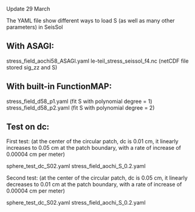 Update 29 March 

The YAML file show different ways to load S (as well as many other parameters) in SeisSol

With ASAGI: 
-
  stress_field_aochi58_ASAGI.yaml
  le-teil_stress_seissol_f4.nc (netCDF file stored sig_zz and S)


With built-in FunctionMAP: 
-
  stress_field_d58_p1.yaml (fit S with polynomial degree = 1)
  stress_field_d58_p2.yaml (fit S with polynomial degree = 2)

###

Test on dc: 
-
First test: (at the center of the circular patch, dc is 0.01 cm, it linearly increases to 0.05 cm at the patch boundary, with a rate of increase of 0.00004 cm per meter)

  sphere_test_dc_S02.yaml 
  stress_field_aochi_S_0.2.yaml

Second test: (at the center of the circular patch, dc is 0.05 cm, it linearly decreases to 0.01 cm at the patch boundary, with a rate of increase of 0.00004 cm per meter)

  sphere_test_dc_S02.yaml
  stress_field_aochi_S_0.2.yaml

